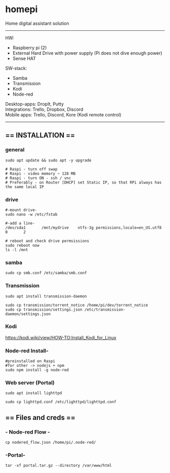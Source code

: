 
# homepi
Home digital assistant solution

------------------
HW: 
- Raspberry pi (2)
- External Hard Drive with power supply (Pi does not dive enough power)
- Sense HAT
   
SW-stack: 
- Samba
- Transmission
- Kodi
- Node-red
   
Desktop-apps: DropIt, Putty   
Integrations: Trello, Dropbox, Discord   
Mobile apps: Trello, Discord, Kore (Kodi remote control)   

-----------

## == INSTALLATION ==
### general
```shell
sudo apt update && sudo apt -y upgrade

# Raspi - turn off swap
# Raspi - video memory ~ 128 MB
# Raspi - turn ON - ssh / vnc
# Preferably - on Router [DHCP] set Static IP, so that RPi always has the same local IP

```

### drive
```
#-mount drive-
sudo nano -w /etc/fstab

#-add a line-
/dev/sda1       /mnt/mydrive    ntfs-3g permissions,locale=en_US.utf8   0       2

# reboot and check drive permsissions
sudo reboot now
ls -l /mnt
```

### samba
```shell
sudo cp smb.conf /etc/samba/smb.conf
```

### Transmission
```shell
sudo apt install transmission-daemon

sudo cp transmission/torrent_notice /home/pi/dev/torrent_notice
sudo cp transmission/settings.json /etc/transmission-daemon/settings.json
```

### Kodi
https://kodi.wiki/view/HOW-TO:Install_Kodi_for_Linux

### Node-red Install-
```shell
#preinstalled on Raspi
#for other -> nodejs + npm
sudo npm install -g node-red
```

### Web server (Portal)
```shell
sudo apt install lighttpd

sudo cp lighttpd.conf /etc/lighttpd/lighttpd.conf
```
## == Files and creds ==

### - Node-red Flow -
```shell
cp nodered_flow.json /home/pi/.node-red/
```

### -Portal-
```shell
tar -xf portal.tar.gz --directory /var/www/html
```





